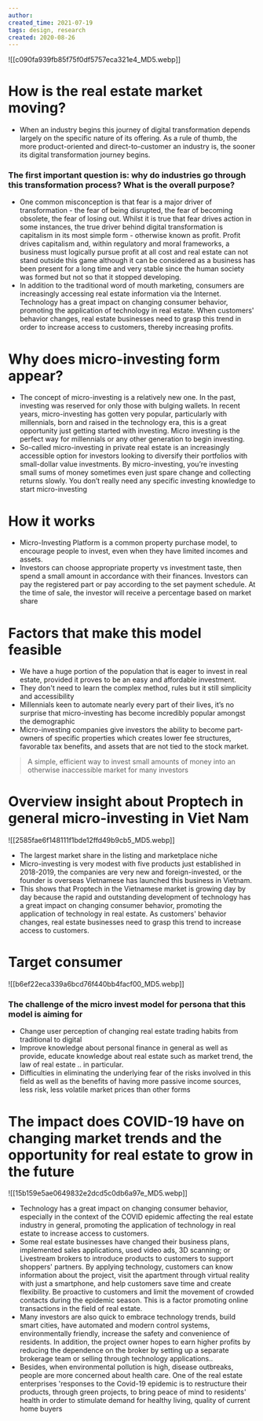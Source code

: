 ```yaml
---
author: 
created_time: 2021-07-19
tags: design, research
created: 2020-08-26
---
```


![[c090fa939fb85f75f0df5757eca321e4_MD5.webp]]


# How is the real estate market moving?

* When an industry begins this journey of digital transformation depends largely on the specific nature of its offering. As a rule of thumb, the more product-oriented and direct-to-customer an industry is, the sooner its digital transformation journey begins.

### The first important question is: why do industries go through this transformation process? What is the overall purpose?

* One common misconception is that fear is a major driver of transformation - the fear of being disrupted, the fear of becoming obsolete, the fear of losing out. Whilst it is true that fear drives action in some instances, the true driver behind digital transformation is capitalism in its most simple form - otherwise known as profit. Profit drives capitalism and, within regulatory and moral frameworks, a business must logically pursue profit at all cost and real estate can not stand outside this game although it can be considered as a business has been present for a long time and very stable since the human society was formed but not so that it stopped developing.
* In addition to the traditional word of mouth marketing, consumers are increasingly accessing real estate information via the Internet. Technology has a great impact on changing consumer behavior, promoting the application of technology in real estate. When customers' behavior changes, real estate businesses need to grasp this trend in order to increase access to customers, thereby increasing profits.

# Why does micro-investing form appear?

* The concept of micro-investing is a relatively new one. In the past, investing was reserved for only those with bulging wallets. In recent years, micro-investing has gotten very popular, particularly with millennials, born and raised in the technology era, this is a great opportunity just getting started with investing. Micro investing is the perfect way for millennials or any other generation to begin investing.
* So-called micro-investing in private real estate is an increasingly accessible option for investors looking to diversify their portfolios with small-dollar value investments. By micro-investing, you’re investing small sums of money sometimes even just spare change and collecting returns slowly. You don’t really need any specific investing knowledge to start micro-investing

# How it works

* Micro-Investing Platform is a common property purchase model, to encourage people to invest, even when they have limited incomes and assets.
* Investors can choose appropriate property vs investment taste, then spend a small amount in accordance with their finances. Investors can pay the registered part or pay according to the set payment schedule. At the time of sale, the investor will receive a percentage based on market share

# Factors that make this model feasible

* We have a huge portion of the population that is eager to invest in real estate, provided it proves to be an easy and affordable investment.
* They don't need to learn the complex method, rules but it still simplicity and accessibility
* Millennials keen to automate nearly every part of their lives, it’s no surprise that micro-investing has become incredibly popular amongst the demographic
* Micro-investing companies give investors the ability to become part-owners of specific properties which creates lower fee structures, favorable tax benefits, and assets that are not tied to the stock market.

> A simple, efficient way to invest small amounts of money into an otherwise inaccessible market for many investors

# Overview insight about Proptech in general micro-investing in Viet Nam


![[2585fae6f148111f1bde12ffd49b9cb5_MD5.webp]]



* The largest market share in the listing and marketplace niche
* Micro-investing is very modest with five products just established in 2018-2019, the companies are very new and foreign-invested, or the founder is overseas Vietnamese has launched this business in Vietnam.
* This shows that Proptech in the Vietnamese market is growing day by day because the rapid and outstanding development of technology has a great impact on changing consumer behavior, promoting the application of technology in real estate. As customers' behavior changes, real estate businesses need to grasp this trend to increase access to customers.

# Target consumer

![[b6ef22eca339a6bcd76f440bb4facf00_MD5.webp]]


### The challenge of the micro invest model for persona that this model is aiming for

* Change user perception of changing real estate trading habits from traditional to digital
* Improve knowledge about personal finance in general as well as provide, educate knowledge about real estate such as market trend, the law of real estate .. in particular.
* Difficulties in eliminating the underlying fear of the risks involved in this field as well as the benefits of having more passive income sources, less risk, less volatile market prices than other forms

# The impact does COVID-19 have on changing market trends and the opportunity for real estate to grow in the future

![[15b159e5ae0649832e2dcd5c0db6a97e_MD5.webp]]



* Technology has a great impact on changing consumer behavior, especially in the context of the COVID epidemic affecting the real estate industry in general, promoting the application of technology in real estate to increase access to customers.
* Some real estate businesses have changed their business plans, implemented sales applications, used video ads, 3D scanning; or Livestream brokers to introduce products to customers to support shoppers' partners. By applying technology, customers can know information about the project, visit the apartment through virtual reality with just a smartphone, and help customers save time and create flexibility. Be proactive to customers and limit the movement of crowded contacts during the epidemic season. This is a factor promoting online transactions in the field of real estate.
* Many investors are also quick to embrace technology trends, build smart cities, have automated and modern control systems, environmentally friendly, increase the safety and convenience of residents. In addition, the project owner hopes to earn higher profits by reducing the dependence on the broker by setting up a separate brokerage team or selling through technology applications..
* Besides, when environmental pollution is high, disease outbreaks, people are more concerned about health care. One of the real estate enterprises 'responses to the Covid-19 epidemic is to restructure their products, through green projects, to bring peace of mind to residents' health in order to stimulate demand for healthy living, quality of current home buyers